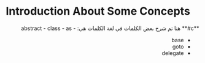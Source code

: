 # Introduction About Some Concepts
<div dir = "rtl">
**c#**
هنا تم شرح بعض الكلمات في لغة 
الكلمات هي:
 - abstract
 - class
 - as

 

 - base
 - goto
 - delegate

</div>

